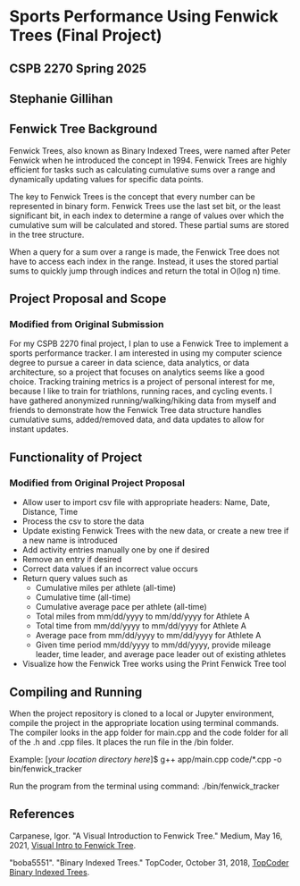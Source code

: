 # Sports Performance Using Fenwick Trees (Final Project)
## CSPB 2270 Spring 2025
## Stephanie Gillihan

## Fenwick Tree Background 

Fenwick Trees, also known as Binary Indexed Trees, were named after Peter Fenwick when he introduced the concept in 1994. Fenwick Trees are highly efficient for tasks such as calculating cumulative sums over a range and dynamically updating values for specific data points. 

The key to Fenwick Trees is the concept that every number can be represented in binary form. Fenwick Trees use the last set bit, or the least significant bit, in each index to determine a range of values over which the cumulative sum will be calculated and stored. These partial sums are stored in the tree structure. 

When a query for a sum over a range is made, the Fenwick Tree does not have to access each index in the range. Instead, it uses the stored partial sums to quickly jump through indices and return the total in O(log n) time.

## Project Proposal and Scope
### Modified from Original Submission

For my CSPB 2270 final project, I plan to use a Fenwick Tree to implement a sports performance tracker. I am interested in using my computer science degree to pursue a career in data science, data analytics, or data architecture, so a project that focuses on analytics seems like a good choice. Tracking training metrics is a project of personal interest for me, because I like to train for triathlons, running races, and cycling events. I have gathered anonymized running/walking/hiking data from myself and friends to demonstrate how the Fenwick Tree data structure handles cumulative sums, added/removed data, and data updates to allow for instant updates. 

## Functionality of Project
### Modified from Original Project Proposal

* Allow user to import csv file with appropriate headers: Name, Date, Distance, Time
* Process the csv to store the data
* Update existing Fenwick Trees with the new data, or create a new tree if a new name is introduced
* Add activity entries manually one by one if desired
* Remove an entry if desired
* Correct data values if an incorrect value occurs
* Return query values such as
  * Cumulative miles per athlete (all-time)
  *	Cumulative time (all-time)
  * Cumulative average pace per athlete (all-time)
  *	Total miles from mm/dd/yyyy to mm/dd/yyyy for Athlete A
  *	Total time from mm/dd/yyyy to mm/dd/yyyy for Athlete A
  *	Average pace from mm/dd/yyyy to mm/dd/yyyy for Athlete A
  *	Given time period mm/dd/yyyy to mm/dd/yyyy, provide mileage leader, time leader, and average pace leader out of existing athletes
* Visualize how the Fenwick Tree works using the Print Fenwick Tree tool

## Compiling and Running

When the project repository is cloned to a local or Jupyter environment, compile the project in the appropriate location using terminal commands. The compiler looks in the app folder for main.cpp and the code folder for all of the .h and .cpp files. It places the run file in the /bin folder. 

Example: [*your location directory here*]$ g++ app/main.cpp code/*.cpp -o bin/fenwick_tracker

Run the program from the terminal using command: ./bin/fenwick_tracker

## References

Carpanese, Igor. "A Visual Introduction to Fenwick Tree." Medium, May 16, 2021, [Visual Intro to Fenwick Tree](medium.com/carpanese/a-visual-introduction-to-fenwick-tree-89b82cac5b3c).

"boba5551". "Binary Indexed Trees." TopCoder, October 31, 2018, [TopCoder Binary Indexed Trees](topcoder.com/thrive/articles/Binary%20Indexed%20Trees).





